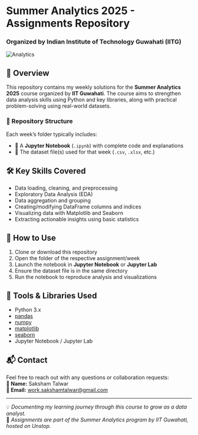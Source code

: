 # Summer Analytics 2025 - Assignments Repository  
### Organized by Indian Institute of Technology Guwahati (IITG)

![Analytics](https://imarticus.org/blog/wp-content/uploads/2017/10/scopet.gif)

## 📘 Overview  
This repository contains my weekly solutions for the **Summer Analytics 2025** course organized by **IIT Guwahati**. The course aims to strengthen data analysis skills using Python and key libraries, along with practical problem-solving using real-world datasets.

### 📁 Repository Structure  
Each week’s folder typically includes:  
- 📓 A **Jupyter Notebook** (`.ipynb`) with complete code and explanations  
- 📂 The dataset file(s) used for that week (`.csv`, `.xlsx`, etc.)

## 🛠️ Key Skills Covered  
- Data loading, cleaning, and preprocessing  
- Exploratory Data Analysis (EDA)  
- Data aggregation and grouping  
- Creating/modifying DataFrame columns and indices  
- Visualizing data with Matplotlib and Seaborn  
- Extracting actionable insights using basic statistics

## 🚀 How to Use  
1. Clone or download this repository  
2. Open the folder of the respective assignment/week  
3. Launch the notebook in **Jupyter Notebook** or **Jupyter Lab**  
4. Ensure the dataset file is in the same directory  
5. Run the notebook to reproduce analysis and visualizations

## 🧰 Tools & Libraries Used  
- Python 3.x  
- [pandas](https://pandas.pydata.org)  
- [numpy](https://numpy.org)  
- [matplotlib](https://matplotlib.org)  
- [seaborn](https://seaborn.pydata.org)  
- Jupyter Notebook / Jupyter Lab

## 📬 Contact  
Feel free to reach out with any questions or collaboration requests:  
**👤 Name:** Saksham Talwar  
**📧 Email:** work.sakshamtalwar@gmail.com  

---

💡 *Documenting my learning journey through this course to grow as a data analyst.*  
📍 *Assignments are part of the Summer Analytics program by IIT Guwahati, hosted on Unstop.*  
